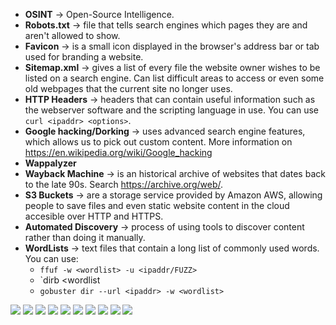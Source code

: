 - **OSINT** -> Open-Source Intelligence.
- **Robots.txt** -> file that tells search engines which pages they are and aren't allowed to show.
- **Favicon** -> is a small icon displayed in the browser's address bar or tab used for branding a website.
- **Sitemap.xml** -> gives a list of every file the website owner wishes to be listed on a search engine. Can list difficult areas to access or even some old webpages that the current site no longer uses.
- **HTTP Headers** -> headers that can contain useful information such as the webserver software and the scripting language in use. You can use `curl <ipaddr> <options>`.
- **Google hacking/Dorking** -> uses advanced search engine features, which allows us to pick out custom content. More information on https://en.wikipedia.org/wiki/Google_hacking
- **Wappalyzer** 
- **Wayback Machine** -> is an historical archive of websites that dates back to the late 90s. Search https://archive.org/web/.
- **S3 Buckets** -> are a storage service provided by Amazon AWS, allowing people to save files and even static website content in the cloud accesible over HTTP and HTTPS.
- **Automated Discovery** -> process of using tools to discover content rather than doing it manually.
- **WordLists** -> text files that contain a long list of commonly used words. You can use:
	- `ffuf -w <wordlist> -u <ipaddr/FUZZ>`
	- `dirb <ipaddr> <wordlist
	- `gobuster dir --url <ipaddr> -w <wordlist>`

![](./img/robots.png)
![](./img/favicon%201.png)
![](./img/favicon%202.png)
![](./img/sitemap.png)
![](./img/headers.png)
![](./img/framework%20stack.png)
![](./img/google%20dorking.png)
![](./img/s3%20amazon.png)
![](./img/automated%201.png)
![](./img/automated%202.png)